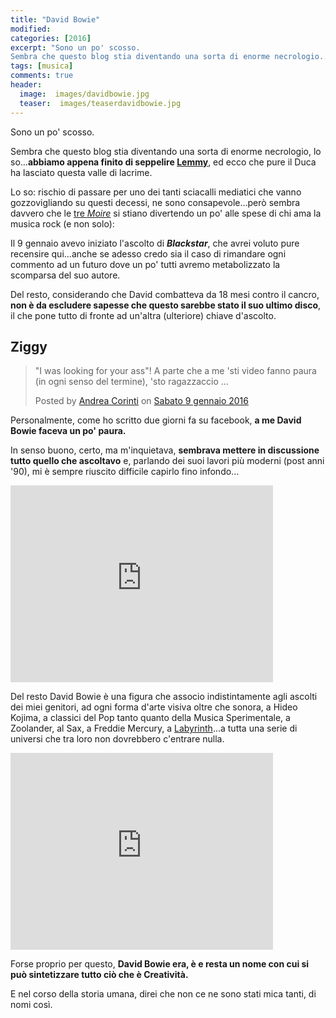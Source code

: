 ```yaml
---
title: "David Bowie"
modified:
categories: [2016]
excerpt: "Sono un po' scosso.
Sembra che questo blog stia diventando una sorta di enorme necrologio..."
tags: [musica]
comments: true
header:  
  image:  images/davidbowie.jpg
  teaser:  images/teaserdavidbowie.jpg
---
```


Sono un po' scosso.

Sembra che questo blog stia diventando una sorta di enorme necrologio, lo so...**abbiamo appena finito di seppelire [Lemmy](http://xabacadabra.com/2015/Lemmy/)**, ed ecco che pure il Duca ha lasciato questa valle di lacrime.

Lo so: rischio di passare per uno dei tanti sciacalli mediatici che vanno gozzovigliando su questi decessi, ne sono consapevole...però sembra davvero che le [tre _Moire_](https://it.wikipedia.org/wiki/Moire_(mitologia)) si stiano divertendo un po' alle spese di chi ama la musica rock (e non solo):

Il 9 gennaio avevo iniziato l'ascolto di _**Blackstar**_, che avrei voluto pure recensire qui...anche se adesso credo sia il caso di rimandare ogni commento ad un futuro dove un po' tutti avremo metabolizzato la scomparsa del suo autore.

Del resto, considerando che David combatteva da 18 mesi contro il cancro, **non è da escludere sapesse che questo sarebbe stato il suo ultimo disco**, il che pone tutto di fronte ad un'altra (ulteriore) chiave d'ascolto.

## Ziggy

<div id="fb-root"></div><script>(function(d, s, id) {  var js, fjs = d.getElementsByTagName(s)[0];  if (d.getElementById(id)) return;  js = d.createElement(s); js.id = id;  js.src = "//connect.facebook.net/it_IT/sdk.js#xfbml=1&version=v2.3";  fjs.parentNode.insertBefore(js, fjs);}(document, 'script', 'facebook-jssdk'));</script><div class="fb-post" data-href="https://www.facebook.com/galbadia/posts/1046782175386251" data-width="500"><div class="fb-xfbml-parse-ignore"><blockquote cite="https://www.facebook.com/galbadia/posts/1046782175386251"><p>&quot;I was looking for your ass&quot;! A parte che a me &#039;sti video fanno paura (in ogni senso del termine), &#039;sto ragazzaccio ...</p>Posted by <a href="https://www.facebook.com/galbadia">Andrea Corinti</a> on&nbsp;<a href="https://www.facebook.com/galbadia/posts/1046782175386251">Sabato 9 gennaio 2016</a></blockquote></div></div>

Personalmente, come ho scritto due giorni fa su facebook, **a me David Bowie faceva un po' paura.** 

In senso buono, certo, ma m'inquietava, **sembrava mettere in discussione tutto quello che ascoltavo** e, parlando dei suoi lavori più moderni (post anni '90), mi è sempre riuscito difficile capirlo fino infondo...

<iframe width="420" height="315" src="https://www.youtube.com/embed/7zRMTyK_Boo" frameborder="0" allowfullscreen></iframe>

Del resto David Bowie è una figura che associo indistintamente agli ascolti dei miei genitori, ad ogni forma d'arte visiva oltre che sonora, a Hideo Kojima, a classici del Pop tanto quanto della Musica Sperimentale, a Zoolander, al Sax, a Freddie Mercury, a [Labyrinth](https://it.wikipedia.org/wiki/Labyrinth_-_Dove_tutto_%C3%A8_possibile)...a tutta una serie di universi che tra loro non dovrebbero c'entrare nulla.

<iframe width="420" height="315" src="https://www.youtube.com/embed/Tgcc5V9Hu3g" frameborder="0" allowfullscreen></iframe>

Forse proprio per questo, **David Bowie era, è e resta un nome con cui si può sintetizzare tutto ciò che è Creatività.**

E nel corso della storia umana, direi che non ce ne sono stati mica tanti, di nomi così.